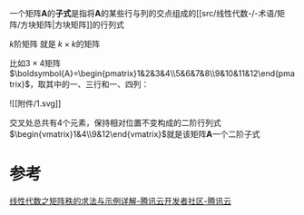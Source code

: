 
一个矩阵**A**的**子式**是指将**A**的某些行与列的交点组成的[[src/线性代数-/-术语/矩阵/方块矩阵|方块矩阵]]的行列式

$k$阶矩阵 就是 $k\times k$的矩阵


比如$3\times 4$矩阵$\boldsymbol{A}=\begin{pmatrix}1&2&3&4\\5&6&7&8\\9&10&11&12\end{pmatrix}$，取其中的一、三行和一、四列：

![[附件/1.svg]]

交叉处总共有4个元素，保持相对位置不变构成的二阶行列式$\begin{vmatrix}1&4\\9&12\end{vmatrix}$就是该矩阵$\boldsymbol{A}$一个二阶子式

# 参考
[线性代数之矩阵秩的求法与示例详解-腾讯云开发者社区-腾讯云](https://cloud.tencent.com/developer/article/2091666)
